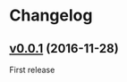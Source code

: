 # Changelog

## [v0.0.1](https://github.com/z-productions/administrate-field-carrierwave/tree/v0.0.1) (2016-11-28)
First release
